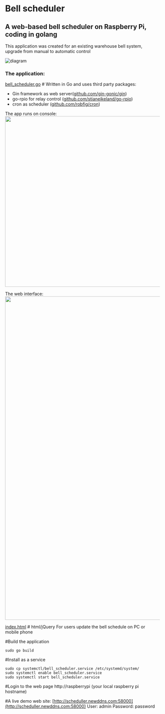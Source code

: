 # Bell scheduler
## A web-based bell scheduler on Raspberry Pi, coding in golang
This application was created for an existing warehouse bell system, upgrade from manual to automatic control

![diagram](https://raw.githubusercontent.com/qienhuang/bell_scheduler/master/snapshots/animation_bell_scheduler.gif)

### The application:

[bell_scheduler.go](https://github.com/qienhuang/bell_scheduler/blob/master/bell_scheduler.go)  # Written in Go and
uses third party packages:
- Gin framework as web server([github.com/gin-gonic/gin](https://github.com/gin-gonic/gin))
- go-rpio for relay control ([github.com/stianeikeland/go-rpio](https://github.com/stianeikeland/go-rpio))
- cron as scheduler ([github.com/robfig/cron](https://github.com/robfig/cron))

The app runs on console:
<img src="https://raw.githubusercontent.com/qienhuang/bell_scheduler/master/snapshots/console.png" width="896" height="556">


The web interface:
<img src="https://raw.githubusercontent.com/qienhuang/bell_scheduler/master/snapshots/web_page.png" width="887" height="1054">


[index.html](https://github.com/qienhuang/bell_scheduler/blob/master/templates/index.html)  # html/jQuery
For users update the bell schedule on PC or mobile phone

#Build the application
```
sudo go build
```
#Install as a service
```
sudo cp systemctl/bell_scheduler.service /etc/systemd/system/
sudo systemctl enable bell_scheduler.service
sudo systemctl start bell_scheduler.service
```
#Login to the web page
http://raspberrypi  (your local raspberry pi hostname)

#A live demo web site:
[http://scheduller.newddns.com:58000](http://scheduller.newddns.com:58000)
User: admin
Password: password
